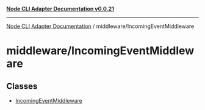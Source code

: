 [**Node CLI Adapter Documentation v0.0.21**](../../README.md)

***

[Node CLI Adapter Documentation](../../modules.md) / middleware/IncomingEventMiddleware

# middleware/IncomingEventMiddleware

## Classes

- [IncomingEventMiddleware](classes/IncomingEventMiddleware.md)
